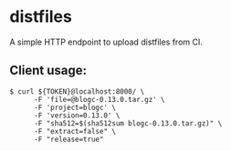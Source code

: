 # distfiles
A simple HTTP endpoint to upload distfiles from CI.

## Client usage:
```
$ curl ${TOKEN}@localhost:8000/ \
      -F 'file=@blogc-0.13.0.tar.gz' \
      -F 'project=blogc' \
      -F 'version=0.13.0' \
      -F "sha512=$(sha512sum blogc-0.13.0.tar.gz)" \
      -F "extract=false" \
      -F "release=true"
```
